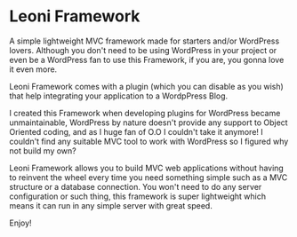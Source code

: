 Leoni Framework
====

A simple lightweight MVC framework made for starters and/or WordPress lovers.
Although you don't need to be using WordPress in your project or even be a WordPress fan to use this Framework, if you are, you gonna love it even more.

Leoni Framework comes with a plugin (which you can disable as you wish) that help integrating your application to a WordpPress Blog.

I created this Framework when developing plugins for WordPress became unmaintainable, WordPress by nature doesn't provide any support to Object Oriented coding, and as I huge fan of O.O I couldn't take it anymore! I couldn't find any suitable MVC tool to work with WordPress so I figured why not build my own?

Leoni Framework allows you to build MVC web applications without having to reinvent the wheel every time you need something simple such as a MVC structure or a database connection. You won't need to do any server configuration or such thing, this framework is super lightweight which means it can run in any simple server with great speed.

Enjoy!

